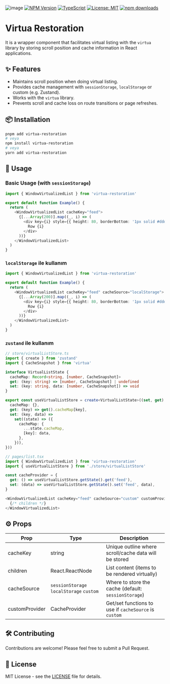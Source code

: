 ![image](https://github.com/user-attachments/assets/8fdb67ad-78ac-4495-8492-c9937bc51b4b)
[![NPM Version](https://img.shields.io/npm/v/virtua-restoration?style=flat-square&labelColor=261f58&color=362c7e)](https://www.npmjs.com/package/virtua-restoration)
[![TypeScript](https://img.shields.io/badge/TypeScript-Ready-06172C?labelColor=261f58&color=362c7e&style=flat-square)](https://www.typescriptlang.org/)
[![License: MIT](https://img.shields.io/badge/License-MIT-06172C?labelColor=261f58&color=362c7e&style=flat-square)](https://opensource.org/licenses/MIT)
[![npm downloads](https://img.shields.io/npm/dm/virtua-restoration?color=362c7e&labelColor=261f58&style=flat-square)](https://www.npmjs.com/package/virtua-restoration)

# Virtua Restoration
It is a wrapper component that facilitates virtual listing with the `virtua` library by storing scroll position and cache information in React applications.

## ✨ Features
- Maintains scroll position when doing virtual listing.
- Provides cache management with `sessionStorage`, `localStorage` or custom (e.g. Zustand).
- Works with the `virtua` library.
- Prevents scroll and cache loss on route transitions or page refreshes.

## 📦 Installation
```bash
pnpm add virtua-restoration
# veya
npm install virtua-restoration
# veya
yarn add virtua-restoration
```

## 🚀 Usage

### Basic Usage (with `sessionStorage`)
```typescript
import { WindowVirtualizedList } from 'virtua-restoration'

export default function Example() {
  return (
    <WindowVirtualizedList cacheKey="feed">
      {[...Array(200)].map((_, i) => (
        <div key={i} style={{ height: 80, borderBottom: '1px solid #ddd' }}>
          Row {i}
        </div>
      ))}
    </WindowVirtualizedList>
  )
}

```

### `localStorage` ile kullanım
```typescript
import { WindowVirtualizedList } from 'virtua-restoration'

export default function Example() {
  return (
    <WindowVirtualizedList cacheKey="feed" cacheSource="localStorage">
      {[...Array(200)].map((_, i) => (
        <div key={i} style={{ height: 80, borderBottom: '1px solid #ddd' }}>
          Row {i}
        </div>
      ))}
    </WindowVirtualizedList>
  )
}

```

### `zustand` ile kullanım
```typescript
// store/virtualListStore.ts
import { create } from 'zustand'
import { CacheSnapshot } from 'virtua'

interface VirtualListState {
  cacheMap: Record<string, [number, CacheSnapshot]>
  get: (key: string) => [number, CacheSnapshot] | undefined
  set: (key: string, data: [number, CacheSnapshot]) => void
}

export const useVirtualListStore = create<VirtualListState>((set, get) => ({
  cacheMap: {},
  get: (key) => get().cacheMap[key],
  set: (key, data) =>
    set((state) => ({
      cacheMap: {
        ...state.cacheMap,
        [key]: data,
      },
    })),
}))
```
```typescript
// pages/list.tsx
import { WindowVirtualizedList } from 'virtua-restoration'
import { useVirtualListStore } from './store/virtualListStore'

const cacheProvider = {
  get: () => useVirtualListStore.getState().get('feed'),
  set: (data) => useVirtualListStore.getState().set('feed', data),
}

<WindowVirtualizedList cacheKey="feed" cacheSource="custom" customProvider={cacheProvider}>
  {/* children */}
</WindowVirtualizedList>

```

## ⚙️ Props
| Prop             |Type                                        | Description                                                          |
| ---------------- | ------------------------------------------ | -------------------------------------------------------------------- |
| cacheKey         |string                                      | Unique outline where scroll/cache data will be stored                |
| children         |React.ReactNode                             | List content (items to be rendered virtually)                        |
| cacheSource      |`sessionStorage` `localStorage` `custom`    |  Where to store the cache (default: `sessionStorage`)                |
| customProvider   | CacheProvider                              | Get/set functions to use if `cacheSource` is `custom`                |

## 🛠 Contributing
Contributions are welcome! Please feel free to submit a Pull Request.

## 📄 License
MIT License - see the [LICENSE](LICENSE) file for details.
